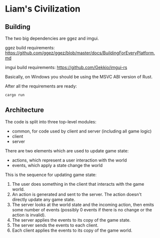 # Liam's Civilization

## Building

The two big dependencies are ggez and imgui.

ggez build requirements:
https://github.com/ggez/ggez/blob/master/docs/BuildingForEveryPlatform.md

imgui build requirements:
https://github.com/Gekkio/imgui-rs

Basically, on Windows you should be using the MSVC ABI version of Rust.

After all the requirements are ready:
```sh
cargo run
```

## Architecture

The code is split into three top-level modules:

* common, for code used by client and server (including all game logic)
* client
* server

There are two elements which are used to update game state:

* actions, which represent a user interaction with the world
* events, which apply a state change the world

This is the sequence for updating game state:
1. The user does something in the client that interacts with the game world.
1. An action is generated and sent to the server. The action doesn't directly update any game state.
1. The server looks at the world state and the incoming action, then emits some number of events
  (possibly 0 events if there is no change or the action is invalid).
1. The server applies the events to its copy of the game state.
1. The server sends the events to each client.
1. Each client applies the events to its copy of the game world.
